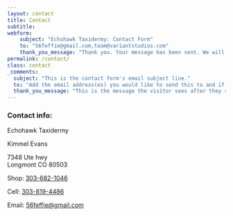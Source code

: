 ```yaml
---
layout: contact
title: Contact
subtitle:
webform:
    subject: "Echohawk Taxidermy: Contact Form"
    to: "56feffie@gmail.com,team@variantstudios.com"
    thank_you_message: "Thank you. Your message has been sent. We will contact you shortly."
permalink: /contact/
class: contact
_comments:
  subject: "This is the contact form's email subject line."
  to: "Add the email address(es) you would like to send this to and if you want to send to more than one you can add commas between them, for example: hello1@test.com,hello2@test.com"
  thank_you_message: "This is the message the visitor sees after they submit a contact message."  
---
```



### Contact info:

Echohawk Taxidermy

Kimmel Evans

7348 Ute hwy<br>Longmont CO 80503

Shop: [303-682-1046](tel:303-682-1046)

Cell: [303-819-4486](tel:303-819-4486)

Email: [56feffie@gmail.com](mailto:56feffie@gmail.com)

